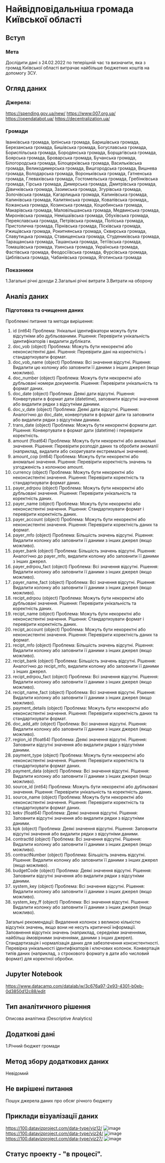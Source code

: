 # Найвідповідальніша громада Київської області

## Вступ

### Мета

Дослідити дані з 24.02.2022 по теперішній час та визначити, яка з громад Київської області витрачає найбільше бюджетних коштів на допомогу ЗСУ. 

## Огляд даних

### Джерела:
https://spending.gov.ua/new/
https://www.007.org.ua/
https://opendatabot.ua/
https://decentralization.ua/

### Громади
Іванківська громада, Ірпінська громада, Баришівська громада, Березанська громада, Бишівська громада, Богуславська громада, Бориспільська громада, Бородянська громада, Борщагівська громада, Боярська громада, Броварська громада, Бучанська громада, Білогородська громада, Білоцерківська громада, Васильківська громада, Великодимерська громада, Вишгородська громада, Вишнева громада, Володарська громада, Вороньківська громада, Гатненська громада, Глевахівська громада, Гостомельська громада, Гребінківська громада, Гірська громада, Димерська громада, Дмитрівська громада, Дівичківська громада, Зазимська громада, Згурівська громада, Золочівська громада, Кагарлицька громада, Калинівська громада, Калинівська громада, Калитянська громада, Ковалівська громада,, Кожанська громада, Козинська громада, Коцюбинська громада, Макарівська громада, Маловільшанська громада, Медвинська громада, Миронівська громада, Немішаївська громада, Обухівська громада, Переяславська громада, Петрівська громада, Поліська громада, Пристолична громада, Пірнівська громада, Пісківська громада, Ржищівська громада, Рокитнянська громада, Сквирська громада, Славутицька громада, Ставищенська громада, Студениківська громада, Таращанська громада, Ташанська громада, Тетіївська громада, Томашівська громада, Узинська громада, Українська громада, Фастівська громада, Феодосіївська громада, Фурсівська громада, Циблівська громада, Чабанівська громада, Яготинська громада

### Показники
1.Загальні річні доходи 2.Загальні річні витрати 3.Витрати на оборону

## Аналіз даних

### Підготовка та очищення даних
Проблемні питання та методи вирішення:
1. id (int64)
Проблема: Унікальні ідентифікатори можуть бути відсутніми або дубльованими.
Рішення: Перевірити унікальність ідентифікаторів і видалити дублікати.
2. doc_vob (object)
Проблема: Можуть бути некоректні або неконсистентні дані.
Рішення: Перевірити дані на коректність і стандартизувати формат.
3. doc_vob_name (object)
Проблема: Всі значення відсутні.
Рішення: Видалити цю колонку або заповнити її даними з інших джерел (якщо можливо).
4. doc_number (object)
Проблема: Можуть бути некоректні або дубльовані номери документів.
Рішення: Перевірити унікальність та формат даних.
5. doc_date (object)
Проблема: Деякі дати відсутні.
Рішення: Конвертувати в формат дати (datetime), заповнити відсутні значення або видалити рядки з відсутніми даними.
6. doc_v_date (object)
Проблема: Деякі дати відсутні.
Рішення: Аналогічно до doc_date, конвертувати в формат дати та заповнити або видалити рядки з відсутніми даними.
7. trans_date (object)
Проблема: Можуть бути некоректні формати дат.
Рішення: Конвертувати в формат дати (datetime) і перевірити коректність.
8. amount (float64)
Проблема: Можуть бути некоректні або аномальні значення.
Рішення: Перевірити розподіл даних та обробити аномалії (наприклад, видалити або скоригувати екстремальні значення).
9. amount_cop (int64)
Проблема: Можуть бути некоректні або аномальні значення.
Рішення: Перевірити коректність значень та узгодженість з колонкою amount.
10. currency (object)
Проблема: Можуть бути некоректні або неконсистентні значення.
Рішення: Перевірити коректність та стандартизувати формат даних.
11. payer_edrpou (object)
Проблема: Можуть бути некоректні або дубльовані значення.
Рішення: Перевірити унікальність та коректність даних.
12. payer_name (object)
Проблема: Можуть бути некоректні або неконсистентні значення.
Рішення: Стандартизувати формат і перевірити коректність даних.
13. payer_account (object)
Проблема: Можуть бути некоректні або неконсистентні значення.
Рішення: Перевірити коректність даних та формат.
14. payer_mfo (object)
Проблема: Більшість значень відсутні.
Рішення: Видалити колонку або заповнити її даними з інших джерел (якщо можливо).
15. payer_bank (object)
Проблема: Більшість значень відсутні.
Рішення: Аналогічно до payer_mfo, видалити колонку або заповнити її даними з інших джерел.
16. payer_edrpou_fact (object)
Проблема: Всі значення відсутні.
Рішення: Видалити колонку або заповнити її даними з інших джерел (якщо можливо).
17. payer_name_fact (object)
Проблема: Всі значення відсутні.
Рішення: Видалити колонку або заповнити її даними з інших джерел (якщо можливо).
18. recipt_edrpou (object)
Проблема: Можуть бути некоректні або дубльовані значення.
Рішення: Перевірити унікальність та коректність даних.
19. recipt_name (object)
Проблема: Можуть бути некоректні або неконсистентні значення.
Рішення: Стандартизувати формат і перевірити коректність даних.
20. recipt_account (object)
Проблема: Можуть бути некоректні або неконсистентні значення.
Рішення: Перевірити коректність даних та формат.
21. recipt_mfo (object)
Проблема: Більшість значень відсутні.
Рішення: Видалити колонку або заповнити її даними з інших джерел (якщо можливо).
22. recipt_bank (object)
Проблема: Більшість значень відсутні.
Рішення: Аналогічно до recipt_mfo, видалити колонку або заповнити її даними з інших джерел.
23. recipt_edrpou_fact (object)
Проблема: Всі значення відсутні.
Рішення: Видалити колонку або заповнити її даними з інших джерел (якщо можливо).
24. recipt_name_fact (object)
Проблема: Всі значення відсутні.
Рішення: Видалити колонку або заповнити її даними з інших джерел (якщо можливо).
25. payment_details (object)
Проблема: Можуть бути некоректні або неконсистентні значення.
Рішення: Перевірити коректність даних та стандартизувати формат.
26. doc_add_attr (object)
Проблема: Всі значення відсутні.
Рішення: Видалити колонку або заповнити її даними з інших джерел (якщо можливо).
27. region_id (float64)
Проблема: Деякі значення відсутні.
Рішення: Заповнити відсутні значення або видалити рядки з відсутніми даними.
28. payment_type (object)
Проблема: Можуть бути некоректні або неконсистентні значення.
Рішення: Перевірити коректність та стандартизувати формат даних.
29. payment_data (object)
Проблема: Всі значення відсутні.
Рішення: Видалити колонку або заповнити її даними з інших джерел (якщо можливо).
30. source_id (int64)
Проблема: Можуть бути некоректні або дубльовані значення.
Рішення: Перевірити унікальність та коректність даних.
31. source_name (object)
Проблема: Можуть бути некоректні або неконсистентні значення.
Рішення: Перевірити коректність та стандартизувати формат даних.
32. kekv (float64)
Проблема: Деякі значення відсутні.
Рішення: Заповнити відсутні значення або видалити рядки з відсутніми даними.
33. kpk (object)
Проблема: Деякі значення відсутні.
Рішення: Заповнити відсутні значення або видалити рядки з відсутніми даними.
34. contractId (object)
Проблема: Всі значення відсутні.
Рішення: Видалити колонку або заповнити її даними з інших джерел (якщо можливо).
35. contractNumber (object)
Проблема: Більшість значень відсутні.
Рішення: Видалити колонку або заповнити її даними з інших джерел (якщо можливо).
36. budgetCode (object)
Проблема: Деякі значення відсутні.
Рішення: Заповнити відсутні значення або видалити рядки з відсутніми даними.
38. system_key (object)
Проблема: Всі значення відсутні.
Рішення: Видалити колонку або заповнити її даними з інших джерел (якщо можливо).
39. system_key_ff (object)
Проблема: Всі значення відсутні.
Рішення: Видалити колонку або заповнити її даними з інших джерел (якщо можливо).

Загальні рекомендації:
Видалення колонок з великою кількістю відсутніх значень, якщо вони не несуть критичної інформації.
Заповнення відсутніх значень (наприклад, середніми значеннями, найбільш ймовірними значеннями, даними з інших джерел).
Стандартизація і нормалізація даних для забезпечення консистентності.
Перевірка унікальності ідентифікаторів і ключових колонок.
Конвертація типів даних (наприклад, з строкового формату в дати або числовий формат) для коректної обробки.

## Jupyter Notebook
https://www.datacamp.com/datalab/w/3c676a97-2e93-4301-b0eb-0d3850d12c88/edit

## Тип аналітичного рішення
Описова аналітика (Descriptive Analytics)

## Додаткові дані
1.Річний бюджет громади

## Метод збору додаткових даних
Невідомий

## Не вирішені питання
Пошук джерела даних про обсяг річного бюджету

## Приклади візуалізації даних
https://100.datavizproject.com/data-type/viz12/
![image](https://github.com/user-attachments/assets/8b28e859-5094-48c7-996c-3a04f4173a55)
https://100.datavizproject.com/data-type/viz24/
![image](https://github.com/user-attachments/assets/f4ea4eec-b593-4567-b43f-16425823140f)
https://100.datavizproject.com/data-type/viz27/
![image](https://github.com/user-attachments/assets/a33eda00-bf90-4423-97a3-825209122b6f)

## Статус проекту - "в процесі".

